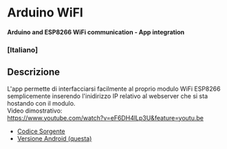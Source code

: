 # Arduino WiFI
#### Arduino and ESP8266 WiFi communication - App integration

### [Italiano]

## Descrizione

L'app permette di interfacciarsi facilmente al proprio modulo WiFi ESP8266 semplicemente inserendo l'inidirizzo IP relativo al webserver che si sta hostando con il modulo.  
Video dimostrativo:  
https://www.youtube.com/watch?v=eF6DH4lLp3U&feature=youtu.be

- [Codice Sorgente](https://github.com/fenix-hub/arduino-esp8266/tree/source-code)  
- [Versione Android (questa)](https://github.com/fenix-hub/arduino-esp8266/tree/android-apk)